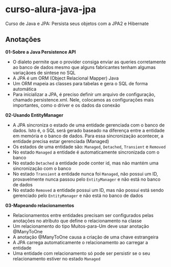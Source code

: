 # curso-alura-java-jpa

Curso de Java e JPA: Persista seus objetos com a JPA2 e Hibernate

## Anotações

**01-Sobre a Java Persistence API**
- O dialeto permite que o provider consiga enviar as queries corretamente ao banco de dados mesmo que alguns fabricantes tenham algumas variaçãoes de sintese no SQL
- A JPA é um ORM (Object Relacional Mapper) Java
- Um ORM mapeia as classes para tabelas e gera o SQL de forma automática
- Para inicializar a JPA, é preciso definir um arquivo de configuração, chamado persistence.xml. Nele, colocamos as configurações mais importantes, como o driver e os dados da conexão


**02-Usando EntityManager**
- A JPA sincroniza o estado de uma entidade gerenciada com o banco de dados. Isto é, o SQL será gerado baseado na diferença entre a entidade em memória e o banco de dados. Para essa sincronização acontecer, a entidade precisa estar gerenciada (Managed)
- Os estados de uma entidade são: `Managed`, `Detached`, `Transient` e `Removed`
- No estado `Managed` a entidade é automaticamente sincronizada com o banco
- No estado `Detached` a entidade pode conter id, mas não mantém uma sincronização com o banco
- No estado `Transient` a entidade nunca foi `Managed`, não possui um ID, provavelmente nunca passou pelo `EntityManager` e não está no banco de dados
- No estado `Removed` a entidade possui um ID, mas não possui está sendo gerenciado pelo `EntityManager` e não está no banco de dados


**03-Mapeando relacionamentos**
- Relacionamentos entre entidades precisam ser configurados pelas anotações no atributo que define o relacionamento na classe
- Um relacionamento do tipo Muitos-para-Um deve usar anotação @ManyToOne
- A anotação @ManyToOne causa a criação de uma chave estrangeira
- A JPA carrega automaticamente o relacionamento ao carregar a entidade
- Uma entidade com relacionamento só pode ser persistir se o seu relacionamento estiver no estado `Managed`

